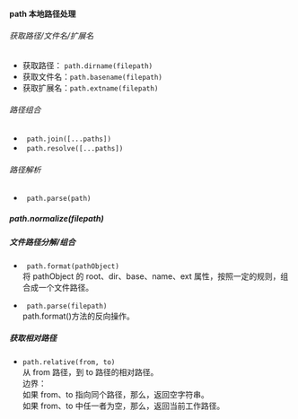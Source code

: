 <!--
 * @Author: myname
 * @Date: 2021-06-08 11:36:01
 * @LastEditors: Do not edit
 * @LastEditTime: 2021-06-08 11:55:01
-->

#### path 本地路径处理

###### 获取路径/文件名/扩展名

-   获取路径： <code>path.dirname(filepath)</code>
-   获取文件名：<code>path.basename(filepath)</code>
-   获取扩展名：<code>path.extname(filepath)</code>

###### 路径组合

-   <code> path.join([...paths])</code>
-   <code> path.resolve([...paths])</code>

###### 路径解析

-   <code> path.parse(path)</code>

##### path.normalize(filepath)

##### 文件路径分解/组合

-   <code> path.format(pathObject)</code>  
    将 pathObject 的 root、dir、base、name、ext 属性，按照一定的规则，组合成一个文件路径。

-   <code> path.parse(filepath)</code>  
     path.format()方法的反向操作。

##### 获取相对路径

-   <code>path.relative(from, to)</code>  
    从 from 路径，到 to 路径的相对路径。  
    边界：  
    如果 from、to 指向同个路径，那么，返回空字符串。  
    如果 from、to 中任一者为空，那么，返回当前工作路径。
